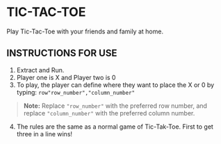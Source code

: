 # **TIC-TAC-TOE**
Play Tic-Tac-Toe with your friends and family at home.

## **INSTRUCTIONS FOR USE**
1. Extract and Run.
2. Player one is X and Player two is 0
3. To play, the player can define where they want to place the X or 0 by typing: `row"row_number","column_number"`
> **Note:** Replace `"row_number"` with the preferred row number, and replace `"column_number"` with the preferred column number.
4. The rules are the same as a normal game of Tic-Tak-Toe. First to get three in a line wins!

